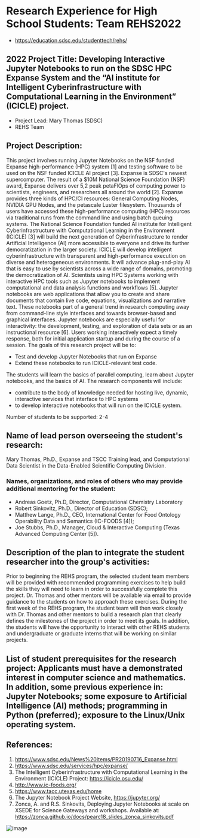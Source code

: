 # Research Experience for High School Students: Team REHS2022
* https://education.sdsc.edu/studenttech/rehs/

## 2022 Project Title: Developing Interactive Jupyter Notebooks to run on the SDSC HPC Expanse System and the “AI institute for Intelligent Cyberinfrastructure with Computational Learning in the Environment” (ICICLE) project.

* Project Lead:  Mary Thomas (SDSC)
* REHS Team

## Project Description: 
This project involves running Jupyter Notebooks on the NSF funded Expanse high-performance (HPC) system [1] and testing software to be used on the NSF funded ICICLE AI project [3]. Expanse is SDSC's newest supercomputer. The result of a $10M National Science Foundation (NSF) award, Expanse delivers over 5,2 peak petaFlOps of computing power to scientists, engineers, and researchers all around the world [2]. Expanse provides three kinds of HPC/CI resources: General Computing Nodes, NVIDIA GPU Nodes, and the petascale Luster filesystem. Thousands of users have accessed these high-performance computing (HPC) resources via traditional runs from the command line and using batch queuing systems.
The National Science Foundation funded AI institute for Intelligent Cyberinfrastructure with Computational Learning in the Environment (ICICLE) [3] will build the next generation of Cyberinfrastructure to render Artificial Intelligence (AI) more accessible to everyone and drive its further democratization in the larger society. ICICLE will develop intelligent cyberinfrastructure with transparent and high-performance execution on diverse and heterogeneous environments. It will advance plug-and-play AI that is easy to use by scientists across a wide range of domains, promoting the democratization of AI.
Scientists using HPC Systems working with interactive HPC tools such as Jupyter notebooks to implement computational and data analysis functions and workflows [5]. Jupyter notebooks are web applications that allow you to create and share documents that contain live code, equations, visualizations and narrative text. These notebooks part of a general trend in research computing away from command-line style interfaces and towards browser-based and graphical interfaces. Jupyter notebooks are especially useful for interactivity: the development, testing, and exploration of data sets or as an instructional resource [6]. Users working interactively expect a timely response, both for initial application startup and during the course of a session.
The goals of this research project will be to: 
* Test and develop Jupyter Notebooks that run on Expanse
* Extend these notebooks to run ICICLE-relevant test code. 

The students will learn the basics of parallel computing, learn about Jupyter notebooks, and the basics of AI. The research components will include:
* contribute to the body of knowledge needed for hosting live, dynamic, interactive services that interface to HPC systems
* to develop interactive notebooks that will run on the ICICLE system.

Number of students to be supported: 2-4

## Name of lead person overseeing the student's research:  
Mary Thomas, Ph.D., Expanse and TSCC Training lead, and Computational Data Scientist in the Data-Enabled Scientific Computing Division.

### Names, organizations, and roles of others who may provide additional mentoring for the student:  
* Andreas Goetz, Ph.D, Director, Computational Chemistry Laboratory
* Robert Sinkovitz, Ph.D., Director of Education (SDSC);  
* Matthew Lange, Ph.D., CEO, International Center for Food Ontology Operability Data and Semantics (IC-FOODS [4]); 
* Joe Stubbs, Ph.D., Manager, Cloud & Interactive Computing (Texas Advanced Computing Center [5]).

## Description of the plan to integrate the student researcher into the group's activities: 
Prior to beginning the REHS program, the selected student team members will be provided with recommended programming exercises to help build the skills they will need to learn in order to successfully complete this project. Dr. Thomas and other mentors will be available via email to provide guidance to the students on how to approach these exercises. During the first week of the REHS program, the student team will then work closely with Dr. Thomas and other mentors to build a research plan that clearly defines the milestones of the project in order to meet its goals. In addition, the students will have the opportunity to interact with other REHS students and undergraduate or graduate interns that will be working on similar projects.

## List of student prerequisites for the research project: Applicants must have a demonstrated interest in computer science and mathematics. In addition, some previous experience in: Jupyter Notebooks; some exposure to Artificial Intelligence (AI) methods;  programming in Python (preferred); exposure to the Linux/Unix operating system. 

## References: 
1.	https://www.sdsc.edu/News%20Items/PR20190716_Expanse.html
2.	https://www.sdsc.edu/services/hpc/expanse/
3.	The  Intelligent Cyberinfrastructure with Computational Learning in the Environment (ICICLE) Project:  https://icicle.osu.edu/ 
4.	http://www.ic-foods.org/
5.	https://www.tacc.utexas.edu/home 
6.	The Jupyter Notebook Project Website, https://jupyter.org/
7.	Zonca, A. and R.S. Sinkovits, Deploying Jupyter Notebooks at scale on XSEDE for Science Gateways and workshops. Available at: https://zonca.github.io/docs/pearc18_slides_zonca_sinkovits.pdf

![image](https://user-images.githubusercontent.com/14170808/231609424-60b830cb-2772-4314-b400-369791eca7f9.png)
